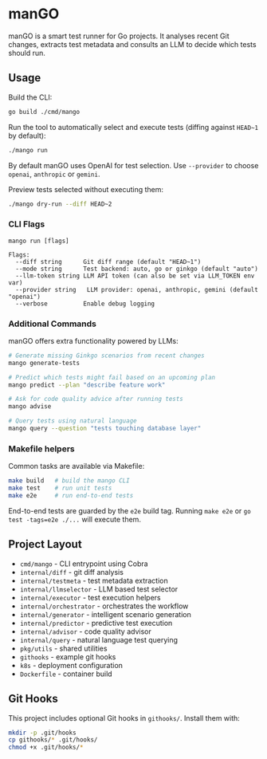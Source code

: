 # manGO

manGO is a smart test runner for Go projects. It analyses recent Git changes, extracts test metadata and consults an LLM to decide which tests should run.

## Usage

Build the CLI:

```bash
go build ./cmd/mango
```

Run the tool to automatically select and execute tests (diffing against `HEAD~1` by default):

```bash
./mango run
```

By default manGO uses OpenAI for test selection. Use `--provider` to choose `openai`, `anthropic` or `gemini`.

Preview tests selected without executing them:

```bash
./mango dry-run --diff HEAD~2
```

### CLI Flags

```
mango run [flags]

Flags:
  --diff string      Git diff range (default "HEAD~1")
  --mode string      Test backend: auto, go or ginkgo (default "auto")
  --llm-token string LLM API token (can also be set via LLM_TOKEN env var)
  --provider string   LLM provider: openai, anthropic, gemini (default "openai")
  --verbose          Enable debug logging
```

### Additional Commands

manGO offers extra functionality powered by LLMs:

```bash
# Generate missing Ginkgo scenarios from recent changes
mango generate-tests

# Predict which tests might fail based on an upcoming plan
mango predict --plan "describe feature work"

# Ask for code quality advice after running tests
mango advise

# Query tests using natural language
mango query --question "tests touching database layer"
```

### Makefile helpers

Common tasks are available via Makefile:

```bash
make build   # build the mango CLI
make test    # run unit tests
make e2e     # run end-to-end tests
```

End-to-end tests are guarded by the `e2e` build tag. Running `make e2e` or
`go test -tags=e2e ./...` will execute them.

## Project Layout

- `cmd/mango` - CLI entrypoint using Cobra
- `internal/diff` - git diff analysis
- `internal/testmeta` - test metadata extraction
- `internal/llmselector` - LLM based test selector
- `internal/executor` - test execution helpers
- `internal/orchestrator` - orchestrates the workflow
- `internal/generator` - intelligent scenario generation
- `internal/predictor` - predictive test execution
- `internal/advisor` - code quality advisor
- `internal/query` - natural language test querying
- `pkg/utils` - shared utilities
- `githooks` - example git hooks
- `k8s` - deployment configuration
- `Dockerfile` - container build

## Git Hooks

This project includes optional Git hooks in `githooks/`.
Install them with:

```bash
mkdir -p .git/hooks
cp githooks/* .git/hooks/
chmod +x .git/hooks/*
```

